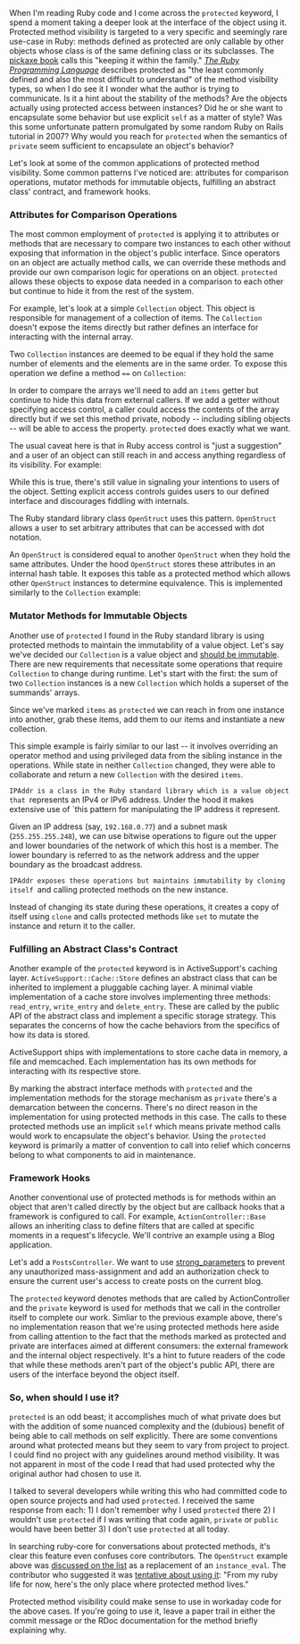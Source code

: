 When I'm reading Ruby code and I come across the `protected` keyword, I spend
a moment taking a deeper look at the interface of the object using it.
Protected method visibility is targeted to a very specific and seemingly rare
use-case in Ruby: methods defined as protected are only callable by other
objects whose class is of the same defining class or its subclasses. The
[pickaxe book](http://pragprog.com/book/ruby3/programming-ruby-1-9) calls this
"keeping it within the family." [_The Ruby Programming
Language_](http://www.amazon.com/Ruby-Programming-Language-David-Flanagan/dp/0596516177)
describes protected as "the least commonly defined and
also the most difficult to understand" of the method visibility types, so when
I do see it I wonder what the author is trying to communicate. Is it a hint
about the stability of the methods? Are the objects actually using protected
access between instances? Did he or she want to encapsulate some behavior but
use explicit `self` as a matter of style? Was this some unfortunate pattern
promulgated by some random Ruby on Rails tutorial in 2007? Why would you reach
for `protected` when the semantics of `private` seem sufficient to encapsulate
an object's behavior?

Let's look at some of the common applications of protected method visibility.
Some common patterns I've noticed are: attributes for comparison operations,
mutator methods for immutable objects, fulfilling an abstract class' contract,
and framework hooks.

### Attributes for Comparison Operations

The most common employment of `protected` is applying it to attributes or
methods that are necessary to compare two instances to each other without
exposing that information in the object's public interface. Since operators on
an object are actually method calls, we can override these methods and provide
our own comparison logic for operations on an object. `protected` allows these
objects to expose data needed in a comparison to each other but continue to
hide it from the rest of the system.

For example, let's look at a simple `Collection` object. This object is
responsible for management of a collection of items. The `Collection` doesn't
expose the items directly but rather defines an interface for interacting with
the internal array.

<script src="https://gist.github.com/3956477.js?file=collection-1.rb"></script>

Two `Collection` instances are deemed to be equal if they hold the same number
of elements and the elements are in the same order. To expose this operation
we define a method `==` on `Collection`:

<script src="https://gist.github.com/3956477.js?file=collection-2.rb"></script>

In order to compare the arrays we'll need to add an `items` getter but
continue to hide this data from external callers. If we add a getter without
specifying access control, a caller could access the contents of the array
directly but if we set this method private, nobody -- including sibling
objects -- will be able to access the property. `protected` does exactly what
we want.

<script src="https://gist.github.com/3956477.js?file=collection-3.rb">>/script>

`Collection instances can now compare themselves to each other while still
`hiding their data from other callers. Collection objects will only respond to
`items for sibling Collection instances; calls from other objects will raise a
`NoMethodError.

<script src="https://gist.github.com/3956477.js?file=collection-4.rb"></script>

The usual caveat here is that in Ruby access control is "just a suggestion"
and a user of an object can still reach in and access anything regardless of
its visibility. For example:

<script src="https://gist.github.com/3956477.js?file=collection-5.rb"></script>

While this is true, there's still value in signaling your intentions to users
of the object. Setting explicit access controls guides users to our defined
interface and discourages fiddling with internals.

The Ruby standard library class `OpenStruct` uses this pattern. `OpenStruct`
allows a user to set arbitrary attributes that can be accessed with dot
notation.

<script src="https://gist.github.com/3956477.js?file=ostruct-1.rb"></script>

An `OpenStruct` is considered equal to another `OpenStruct` when they hold the
same attributes. Under the hood `OpenStruct` stores these attributes in an
internal hash table. It exposes this table as a protected method which allows
other `OpenStruct` instances to determine equivalence. This is implemented
similarly to the `Collection` example:

<script src="https://gist.github.com/3956477.js?file=ostruct-2.rb"></script>

### Mutator Methods for Immutable Objects

Another use of `protected` I found in the Ruby standard library is using
protected methods to maintain the immutability of a value object. Let's say
we've decided our `Collection` is a value object and [should be
immutable](http://c2.com/cgi/wiki?ValueObjectsShouldBeImmutable). There are
new requirements that necessitate some operations that require `Collection` to
change during runtime. Let's start with the first: the sum of two `Collection`
instances is a new `Collection` which holds a superset of the summands'
arrays.

<script src="https://gist.github.com/3956477.js?file=collection-6.rb"></script>

Since we've marked `items` as `protected` we can reach in from one instance
into another, grab these items, add them to our items and instantiate a new
collection.

<script src="https://gist.github.com/3956477.js?file=collection-7.rb"></script>

<script src="https://gist.github.com/3956477.js?file=collection-8.rb"></script>

This simple example is fairly similar to our last -- it involves overriding an
operator method and using privileged data from the sibling instance in the
operations. While state in neither `Collection` changed, they were able to
collaborate and return a new `Collection` with the desired `items`.

`IPAddr is a class in the Ruby standard library which is a value object that
`represents an IPv4 or IPv6 address. Under the hood it makes extensive use of
`this pattern for manipulating the IP address it represent.

Given an IP address (say, `192.168.0.77`) and a subnet mask
(`255.255.255.248`), we can use bitwise operations to figure out the upper and
lower boundaries of the network of which this host is a member. The lower
boundary is referred to as the network address and the upper boundary as the
broadcast address.

<script src="https://gist.github.com/3956780.js?file=ipaddr-1.rb"></script>

`IPAddr exposes these operations but maintains immutability by cloning itself
`and calling protected methods on the new instance.

<script src="https://gist.github.com/3956780.js?file=ipaddr-2.rb"></script>

Instead of changing its state during these operations, it creates a copy of
itself using `clone` and calls protected methods like `set` to mutate the
instance and return it to the caller.

### Fulfilling an Abstract Class's Contract

Another example of the `protected` keyword is in ActiveSupport's caching
layer. `ActiveSupport::Cache::Store` defines an abstract class that can be
inherited to implement a pluggable caching layer. A minimal viable
implementation of a cache store involves implementing three methods:
`read_entry`, `write_entry` and `delete_entry`. These are called by the public
API of the abstract class and implement a specific storage strategy. This
separates the concerns of how the cache behaviors from the specifics of how
its data is stored.

<script src="https://gist.github.com/3959423.js?file=cache-1.rb"></script>

ActiveSupport ships with implementations to store cache data in memory, a file
and memcached. Each implementation has its own methods for interacting with
its respective store.

<script src="https://gist.github.com/3959423.js?file=cache-2.rb"></script>

By marking the abstract interface methods with `protected` and the
implementation methods for the storage mechanism as `private` there's a
demarcation between the concerns. There's no direct reason in the
implementation for using protected methods in this case. The calls to these
protected methods use an implicit `self` which means private method calls
would work to encapsulate the object's behavior. Using the `protected` keyword
is primarily a matter of convention to call into relief which concerns belong
to what components to aid in maintenance.

### Framework Hooks

Another conventional use of protected methods is for methods within an object
that aren't called directly by the object but are callback hooks that a
framework is configured to call. For example, `ActionController::Base` allows
an inheriting class to define filters that are called at specific moments in a
request's lifecycle. We'll contrive an example using a Blog application.

<script src="https://gist.github.com/3960397.js?file=routes.rb"></script>

Let's add a `PostsController`. We want to use
[strong_parameters](http://github.com/rails/strong_parameters) to prevent any
unauthorized mass-assignment and add an authorization check to ensure the
current user's access to create posts on the current blog.

<script src="https://gist.github.com/3960397.js?file=controller.rb"></script>

The `protected` keyword denotes methods that are called by ActionController
and the `private` keyword is used for methods that we call in the controller
itself to complete our work. Simliar to the previous example above, there's no
implementation reason that we're using protected methods here aside from
calling attention to the fact that the methods marked as protected and private
are interfaces aimed at different consumers: the external framework and the
internal object respectively. It's a hint to future readers of the code that
while these methods aren't part of the object's public API, there are users of
the interface beyond the object itself.

### So, when should I use it?

`protected` is an odd beast; it accomplishes much of what private does but with
the addition of some nuanced complexity and the (dubious) benefit of being
able to call methods on self explicitly. There are some conventions around
what protected means but they seem to vary from project to project. I could
find no project with any guidelines around method visibility. It was not
apparent in most of the code I read that had used protected why the original
author had chosen to use it.

I talked to several developers while writing this who had committed code to
open source projects and had used `protected`. I received the same response
from each: 1) I don't remember why I used `protected` there 2) I wouldn't use
`protected` if I was writing that code again, `private` or `public` would have
been better 3) I don't use `protected` at all today.

In searching ruby-core for conversations about protected methods, it's clear
this feature even confuses core contributors. The `OpenStruct` example above
was [discussed on the list](http://blade.nagaokaut.ac.jp/cgi-bin/scat.rb/ruby/ruby-core/1558)
as a replacement of an `instance_eval`. The contributor who suggested it was
[tentative about using it](http://blade.nagaokaut.ac.jp/cgi-bin/scat.rb/ruby/ruby-core/1559):
"From my ruby life for now, here's the only place where protected method lives."

Protected method visibility could make sense to use in workaday code for the
above cases. If you're going to use it, leave a paper trail in either the
commit message or the RDoc documentation for the method briefly explaining
why.

